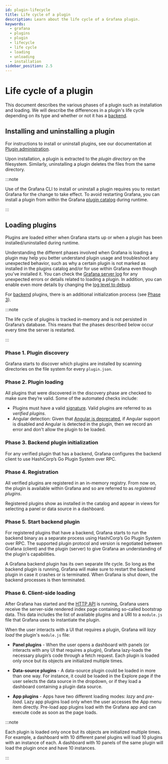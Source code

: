 ```yaml
---
id: plugin-lifecycle
title: Life cycle of a plugin
description: Learn about the life cycle of a Grafana plugin.
keywords:
  - grafana
  - plugins
  - plugin
  - lifecycle
  - life cycle
  - loading
  - unloading
  - installation
sidebar_position: 2.5
---
```


# Life cycle of a plugin

This document describes the various phases of a plugin such as installation and loading. We will describe the differences in a plugin's life cycle depending on its type and whether or not it has a [backend](backend.md).  

## Installing and uninstalling a plugin

For instructions to install or uninstall plugins, see our documentation at [Plugin administration](https://grafana.com/docs/grafana/latest/administration/plugin-management/#install-grafana-plugins).

Upon installation, a plugin is extracted to the _plugin directory_ on the filesystem. Similarly, uninstalling a plugin deletes the files from the same directory.  

:::note

Use of the Grafana CLI to install or uninstall a plugin requires you to restart Grafana for the change to take effect. To avoid restarting Grafana, you can install a plugin from within the Grafana [plugin catalog](https://grafana.com/plugins/) during runtime.

:::

## Loading plugins

Plugins are loaded either when Grafana starts up or when a plugin has been installed/uninstalled during runtime. 

Understanding the different phases involved when Grafana is loading a plugin may help you better understand plugin usage and troubleshoot any unexpected behavior, such as why a certain plugin is not marked as installed in the plugins catalog and/or for use within Grafana even though you've installed it. You can check the [Grafana server log](https://grafana.com/docs/grafana/latest/troubleshooting/#troubleshoot-with-logs) for any unexpected errors or details related to loading a plugin. In addition, you can enable even more details by changing the [log level to debug](https://grafana.com/docs/grafana/latest/setup-grafana/configure-grafana/#log).

For [backend](./backend.md) plugins, there is an additional initialization process (see [Phase 3](#phase-3-backend-plugin-initialization)).

:::note

The life cycle of plugins is tracked in-memory and is not persisted in Grafana’s database. This means that the phases described below occur every time the server is restarted.

:::

### Phase 1. Plugin discovery 

Grafana starts to discover which plugins are installed by scanning directories on the file system for every `plugin.json`.

### Phase 2. Plugin loading 

All plugins that were discovered in the discovery phase are checked to make sure they’re valid. Some of the automated checks include:
- Plugins must have a valid [signature](https://grafana.com/docs/grafana/latest/administration/plugin-management/#plugin-signatures). Valid plugins are referred to as _verified plugins_. 
- Angular detection: Given that [Angular is deprecated](https://grafana.com/docs/grafana/latest/developers/angular_deprecation/), if Angular support is disabled and Angular is detected in the plugin, then we record an error and don't allow the plugin to be loaded.

### Phase 3. Backend plugin initialization

For any verified plugin that has a backend, Grafana configures the backend client to use HashiCorp’s Go Plugin System over RPC.

### Phase 4. Registration

All verified plugins are registered in an in-memory registry. From now on, the plugin is available within Grafana and so are referred to as _registered plugins_.

Registered plugins show as installed in the catalog and appear in views for selecting a panel or data source in a dashboard.

### Phase 5. Start backend plugin

For registered plugins that have a backend, Grafana starts to run the backend binary as a separate process using HashiCorp’s Go Plugin System over RPC. The supported plugin protocol and version is negotiated between Grafana (client) and the plugin (server) to give Grafana an understanding of the plugin's capabilities. 

A Grafana backend plugin has its own separate life cycle. So long as the backend plugin is running, Grafana will make sure to restart the backend plugin in case it crashes or is terminated. When Grafana is shut down, the backend processes is then terminated.  

### Phase 6. Client-side loading 

After Grafana has started and the [HTTP API](https://grafana.com/docs/grafana/latest/developers/http_api/) is running, Grafana users receive the server-side rendered index page containing so-called bootstrap data. This data includes the list of available plugins and a URI to a `module.js` file that Grafana uses to instantiate the plugin. 

When the user interacts with a UI that requires a plugin, Grafana will _lazy load_ the plugin's `module.js` file: 

- **Panel plugins** - When the user opens a dashboard with panels (or interacts with any UI that requires a plugin), Grafana lazy-loads the necessary plugin’s code through a fetch request. Each plugin is loaded only once but its objects are initialized multiple times. 

- **Data-source plugins** - A data-source plugin could be loaded in more than one way. For instance, it could be loaded in the Explore page if the user selects the data source in the dropdown, or if they load a dashboard containing a plugin data source.

- **App plugins** - Apps have two different loading modes: _lazy_ and _pre-load_. Lazy app plugins load only when the user accesses the App menu item directly. Pre-load app plugins load with the Grafana app and can execute code as soon as the page loads.

:::note

Each plugin is loaded only once but its objects are initialized multiple times. For example, a dashboard with 10 different panel plugins will load 10 plugins with an instance of each. A dashboard with 10 panels of the same plugin will load the plugin once and have 10 instances.

:::
